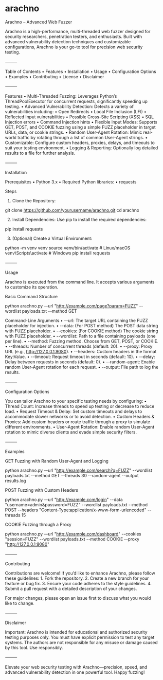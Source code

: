 # arachno
Arachno – Advanced Web Fuzzer

Arachno is a high-performance, multi-threaded web fuzzer designed for security researchers, penetration testers, and enthusiasts. Built with advanced vulnerability detection techniques and customizable configurations, Arachno is your go-to tool for precision web security testing.

⸻

Table of Contents
	•	Features
	•	Installation
	•	Usage
	•	Configuration Options
	•	Examples
	•	Contributing
	•	License
	•	Disclaimer

⸻

Features
	•	Multi-Threaded Fuzzing:
Leverages Python’s ThreadPoolExecutor for concurrent requests, significantly speeding up testing.
	•	Advanced Vulnerability Detection:
Detects a variety of vulnerabilities including:
	•	Open Redirects
	•	Local File Inclusion (LFI)
	•	Reflected Input vulnerabilities
	•	Possible Cross-Site Scripting (XSS)
	•	SQL Injection errors
	•	Command Injection hints
	•	Flexible Input Modes:
Supports GET, POST, and COOKIE fuzzing using a simple FUZZ placeholder in target URLs, data, or cookie strings.
	•	Random User-Agent Rotation:
Mimic real-world traffic by rotating through a list of common User-Agent strings.
	•	Customizable:
Configure custom headers, proxies, delays, and timeouts to suit your testing environment.
	•	Logging & Reporting:
Optionally log detailed results to a file for further analysis.

⸻

Installation

Prerequisites
	•	Python 3.x
	•	Required Python libraries:
	•	requests

Steps
1.	Clone the Repository:

git clone https://github.com/yourusername/arachno.git
cd arachno


2.	Install Dependencies:
Use pip to install the required dependencies:

pip install requests


3.	(Optional) Create a Virtual Environment:

python -m venv venv
source venv/bin/activate   # Linux/macOS
venv\Scripts\activate      # Windows
pip install requests



⸻

Usage

Arachno is executed from the command line. It accepts various arguments to customize its operation.

Basic Command Structure

python arachno.py --url "http://example.com/page?param=FUZZ" --wordlist payloads.txt --method GET

Command-Line Arguments
	•	--url:
The target URL containing the FUZZ placeholder for injection.
	•	--data:
(For POST method) The POST data string with FUZZ placeholder.
	•	--cookies:
(For COOKIE method) The cookie string with FUZZ placeholder.
	•	--wordlist:
Path to a file containing payloads (one per line).
	•	--method:
Fuzzing method. Choose from GET, POST, or COOKIE.
	•	--threads:
Number of concurrent threads (default: 20).
	•	--proxy:
Proxy URL (e.g., http://127.0.0.1:8080).
	•	--headers:
Custom headers in the format Key:Value.
	•	--timeout:
Request timeout in seconds (default: 10).
	•	--delay:
Delay between requests in seconds (default: 0).
	•	--random-agent:
Enable random User-Agent rotation for each request.
	•	--output:
File path to log the results.

⸻

Configuration Options

You can tailor Arachno to your specific testing needs by configuring:
	•	Thread Count:
Increase threads to speed up testing or decrease to reduce load.
	•	Request Timeout & Delay:
Set custom timeouts and delays to accommodate slower networks or to avoid detection.
	•	Custom Headers & Proxies:
Add custom headers or route traffic through a proxy to simulate different environments.
	•	User-Agent Rotation:
Enable random User-Agent rotation to mimic diverse clients and evade simple security filters.

⸻

Examples

GET Fuzzing with Random User-Agent and Logging

python arachno.py --url "http://example.com/search?q=FUZZ" --wordlist payloads.txt --method GET --threads 30 --random-agent --output results.log

POST Fuzzing with Custom Headers

python arachno.py --url "http://example.com/login" --data "username=admin&password=FUZZ" --wordlist payloads.txt --method POST --headers "Content-Type:application/x-www-form-urlencoded" --threads 15

COOKIE Fuzzing through a Proxy

python arachno.py --url "http://example.com/dashboard" --cookies "session=FUZZ" --wordlist payloads.txt --method COOKIE --proxy "http://127.0.0.1:8080"



⸻

Contributing

Contributions are welcome! If you’d like to enhance Arachno, please follow these guidelines:
	1.	Fork the repository.
	2.	Create a new branch for your feature or bug fix.
	3.	Ensure your code adheres to the style guidelines.
	4.	Submit a pull request with a detailed description of your changes.

For major changes, please open an issue first to discuss what you would like to change.

⸻

Disclaimer

Important:
Arachno is intended for educational and authorized security testing purposes only. You must have explicit permission to test any target systems. The authors are not responsible for any misuse or damage caused by this tool. Use responsibly.

⸻

Elevate your web security testing with Arachno—precision, speed, and advanced vulnerability detection in one powerful tool. Happy fuzzing!